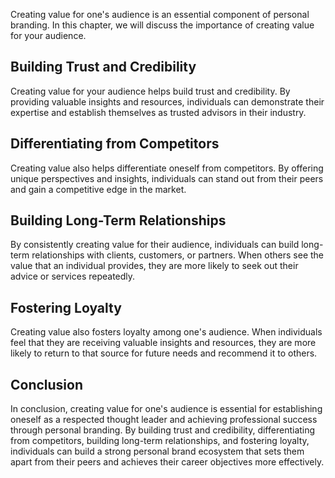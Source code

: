 
Creating value for one's audience is an essential component of personal branding. In this chapter, we will discuss the importance of creating value for your audience.

Building Trust and Credibility
------------------------------

Creating value for your audience helps build trust and credibility. By providing valuable insights and resources, individuals can demonstrate their expertise and establish themselves as trusted advisors in their industry.

Differentiating from Competitors
--------------------------------

Creating value also helps differentiate oneself from competitors. By offering unique perspectives and insights, individuals can stand out from their peers and gain a competitive edge in the market.

Building Long-Term Relationships
--------------------------------

By consistently creating value for their audience, individuals can build long-term relationships with clients, customers, or partners. When others see the value that an individual provides, they are more likely to seek out their advice or services repeatedly.

Fostering Loyalty
-----------------

Creating value also fosters loyalty among one's audience. When individuals feel that they are receiving valuable insights and resources, they are more likely to return to that source for future needs and recommend it to others.

Conclusion
----------

In conclusion, creating value for one's audience is essential for establishing oneself as a respected thought leader and achieving professional success through personal branding. By building trust and credibility, differentiating from competitors, building long-term relationships, and fostering loyalty, individuals can build a strong personal brand ecosystem that sets them apart from their peers and achieves their career objectives more effectively.
